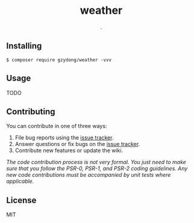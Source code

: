 <h1 align="center"> weather </h1>

<p align="center"> .</p>


## Installing

```shell
$ composer require gzydong/weather -vvv
```

## Usage

TODO

## Contributing

You can contribute in one of three ways:

1. File bug reports using the [issue tracker](https://github.com/gzydong/weather/issues).
2. Answer questions or fix bugs on the [issue tracker](https://github.com/gzydong/weather/issues).
3. Contribute new features or update the wiki.

_The code contribution process is not very formal. You just need to make sure that you follow the PSR-0, PSR-1, and PSR-2 coding guidelines. Any new code contributions must be accompanied by unit tests where applicable._

## License

MIT